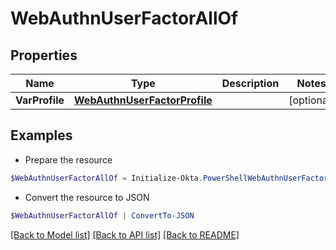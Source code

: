 # WebAuthnUserFactorAllOf
## Properties

Name | Type | Description | Notes
------------ | ------------- | ------------- | -------------
**VarProfile** | [**WebAuthnUserFactorProfile**](WebAuthnUserFactorProfile.md) |  | [optional] 

## Examples

- Prepare the resource
```powershell
$WebAuthnUserFactorAllOf = Initialize-Okta.PowerShellWebAuthnUserFactorAllOf  -VarProfile null
```

- Convert the resource to JSON
```powershell
$WebAuthnUserFactorAllOf | ConvertTo-JSON
```

[[Back to Model list]](../README.md#documentation-for-models) [[Back to API list]](../README.md#documentation-for-api-endpoints) [[Back to README]](../README.md)


